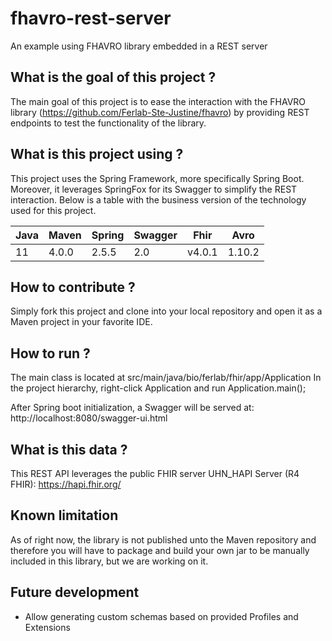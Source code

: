 # fhavro-rest-server

An example using FHAVRO library embedded in a REST server

## What is the goal of this project ?

The main goal of this project is to ease the interaction with the FHAVRO library (https://github.com/Ferlab-Ste-Justine/fhavro) by 
providing REST endpoints to test the functionality of the library.

## What is this project using ?

This project uses the Spring Framework, more specifically Spring Boot.
Moreover, it leverages SpringFox for its Swagger to simplify the REST interaction.
Below is a table with the business version of the technology used for this project.

Java | Maven | Spring | Swagger | Fhir | Avro 
--- | --- | --- | --- | --- | ---
11 | 4.0.0 | 2.5.5 | 2.0 | v4.0.1 | 1.10.2

## How to contribute ?

Simply fork this project and clone into your local repository and open it as a Maven project in your favorite IDE.

## How to run ?

The main class is located at src/main/java/bio/ferlab/fhir/app/Application
In the project hierarchy, right-click Application and run Application.main();

After Spring boot initialization, a Swagger will be served at: http://localhost:8080/swagger-ui.html

## What is this data ?

This REST API leverages the public FHIR server UHN_HAPI Server (R4 FHIR): https://hapi.fhir.org/

## Known limitation

As of right now, the library is not published unto the Maven repository and therefore you will have to 
package and build your own jar to be manually included in this library, but we are working on it.

## Future development

- Allow generating custom schemas based on provided Profiles and Extensions
